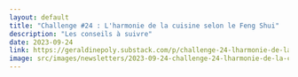 ```yaml
---
layout: default
title: "Challenge #24 : L'harmonie de la cuisine selon le Feng Shui"
description: "Les conseils à suivre"
date: 2023-09-24
link: https://geraldinepoly.substack.com/p/challenge-24-lharmonie-de-la-cuisine
image: src/images/newsletters/2023-09-24-challenge-24-lharmonie-de-la-cuisine-selon-le-feng-shui.jpg
---
```

